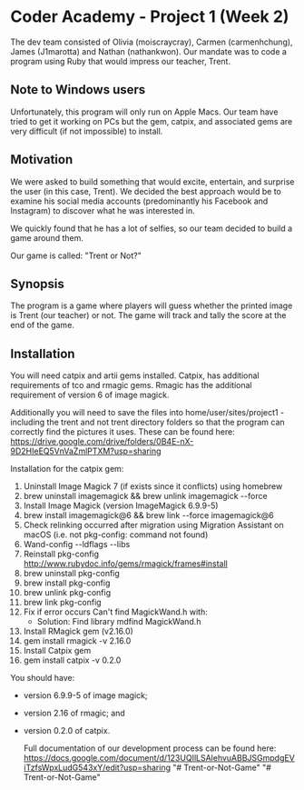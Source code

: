 # Coder Academy - Project 1 (Week 2)

The dev team consisted of Olivia (moiscraycray), Carmen (carmenhchung), James (J1marotta) and Nathan (nathankwon). Our mandate was to code a program using Ruby that would impress our teacher, Trent.


## Note to Windows users

Unfortunately, this program will only run on Apple Macs. Our team have tried to get it working on PCs but the gem, catpix, and associated gems are very difficult (if not impossible) to install.


## Motivation

We were asked to build something that would excite, entertain, and surprise the user (in this case, Trent). We decided the best approach would be to examine his social media accounts (predominantly his Facebook and Instagram) to discover what he was interested in. 

We quickly found that he has a lot of selfies, so our team decided to build a game around them. 

Our game is called: "Trent or Not?"


## Synopsis

The program is a game where players will guess whether the printed image is Trent (our teacher) or not. The game will track and tally the score at the end of the game.


## Installation

 You will need catpix and artii gems installed.
 Catpix, has additional requirements of tco and rmagic gems.
 Rmagic has the additional requirement of version 6 of image magick.


 Additionally you will need to save the files into home/user/sites/project1 - 
 including the trent and not trent directory folders so that the program can correctly find the pictures it uses. 
 These can be found here: https://drive.google.com/drive/folders/0B4E-nX-9D2HIeEQ5VnVaZmlPTXM?usp=sharing
 
 Installation for the catpix gem:
 
1. Uninstall Image Magick 7 (if exists since it conflicts) using homebrew
2. brew uninstall imagemagick && brew unlink imagemagick --force
3. Install Image Magick (version ImageMagick 6.9.9-5)
4. brew install imagemagick@6 && brew link --force imagemagick@6
5. Check relinking occurred after migration using Migration Assistant on macOS (i.e. not pkg-config: command not found)
6. Wand-config --ldflags --libs
7. Reinstall pkg-config http://www.rubydoc.info/gems/rmagick/frames#install
8. brew uninstall pkg-config
9. brew install pkg-config
10. brew unlink pkg-config
11. brew link pkg-config
12. Fix if error occurs Can't find MagickWand.h with:
    * Solution: Find library mdfind MagickWand.h
13. Install RMagick gem (v2.16.0)
14. gem install rmagick -v 2.16.0   
15. Install Catpix gem
16. gem install catpix -v 0.2.0

You should have: 
* version 6.9.9-5 of image magick;
* version 2.16 of rmagic; and
* version 0.2.0 of catpix. 

 
  Full documentation of our development process can be found here:
  https://docs.google.com/document/d/123UQIlLSAlehvuABBJSGmpdgEViTzfsWpxLudG543xY/edit?usp=sharing
"# Trent-or-Not-Game" 
"# Trent-or-Not-Game" 
